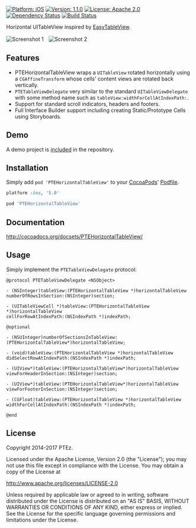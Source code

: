 [![Platform: iOS](https://img.shields.io/cocoapods/p/PTEHorizontalTableView.svg?style=flat)](http://cocoadocs.org/docsets/PTEHorizontalTableView/)
[![Version: 1.1.0](https://img.shields.io/cocoapods/v/PTEHorizontalTableView.svg?style=flat)](http://cocoadocs.org/docsets/PTEHorizontalTableView/)
[![License: Apache 2.0](https://img.shields.io/cocoapods/l/PTEHorizontalTableView.svg?style=flat)](http://cocoadocs.org/docsets/PTEHorizontalTableView/)
[![Dependency Status](https://www.versioneye.com/objective-c/PTEHorizontalTableView/badge.svg?style=flat)](https://www.versioneye.com/objective-c/PTEHorizontalTableView)
[![Build Status](http://img.shields.io/travis/PTEz/PTEHorizontalTableView/master.svg?style=flat)](https://travis-ci.org/PTEz/PTEHorizontalTableView)

Horizontal UITableView inspired by [EasyTableView](https://github.com/alekseyn/EasyTableView).

![Screenshot 1](http://ptez.github.io/PTEHorizontalTableView/images/screenshot1.png)　![Screenshot 2](http://ptez.github.io/PTEHorizontalTableView/images/screenshot2.png)

## Features

* PTEHorizontalTableView wraps a `UITableView` rotated horizontally using a `CGAffineTransform` whose cells' content views are rotated back vertically.
* `PTETableViewDelegate` very similar to the standard `UITableViewDelegate` with some method name such as `tableView:widthForCellAtIndexPath:`.
* Support for standard scroll indicators, headers and footers.
* Full Interface Builder support including creating Static/Prototype Cells using Storyboards.

## Demo

A demo project is [included](Demo) in the repository.

## Installation

Simply add `pod 'PTEHorizontalTableView'` to your [CocoaPods](http://cocoapods.org)' [Podfile](http://guides.cocoapods.org/syntax/podfile.html).

```ruby
platform :ios, '5.0'

pod 'PTEHorizontalTableView'
```

## Documentation

http://cocoadocs.org/docsets/PTEHorizontalTableView/

## Usage

Simply implement the `PTETableViewDelegate` protocol:

```obj-c
@protocol PTETableViewDelegate <NSObject>

- (NSInteger)tableView:(PTEHorizontalTableView *)horizontalTableView
numberOfRowsInSection:(NSInteger)section;

- (UITableViewCell *)tableView:(PTEHorizontalTableView *)horizontalTableView
cellForRowAtIndexPath:(NSIndexPath *)indexPath;

@optional

- (NSUInteger)numberOfSectionsInTableView:(PTEHorizontalTableView*)horizontalTableView;

- (void)tableView:(PTEHorizontalTableView *)horizontalTableView
didSelectRowAtIndexPath:(NSIndexPath *)indexPath;

- (UIView*)tableView:(PTEHorizontalTableView*)horizontalTableView
viewForHeaderInSection:(NSInteger)section;

- (UIView*)tableView:(PTEHorizontalTableView*)horizontalTableView
viewForFooterInSection:(NSInteger)section;

- (CGFloat)tableView:(PTEHorizontalTableView *)horizontalTableView
widthForCellAtIndexPath:(NSIndexPath *)indexPath;

@end

```

## License

Copyright 2014-2017 PTEz.

Licensed under the Apache License, Version 2.0 (the "License");
you may not use this file except in compliance with the License. 
You may obtain a copy of the License at

http://www.apache.org/licenses/LICENSE-2.0

Unless required by applicable law or agreed to in writing, software
distributed under the License is distributed on an "AS IS" BASIS,
WITHOUT WARRANTIES OR CONDITIONS OF ANY KIND, either express or implied.
See the License for the specific language governing permissions and
limitations under the License.

